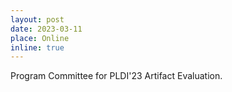```yaml
---
layout: post
date: 2023-03-11
place: Online
inline: true
---
```


Program Committee for PLDI'23 Artifact Evaluation.